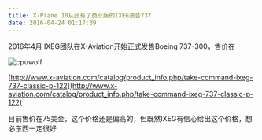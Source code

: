 ```yaml
---
title: X-Plane 10从此有了商业版的IXEG波音737
date: 2016-04-24 01:17:39
---
```


2016年4月 IXEG团队在X-Aviation开始正式发售Boeing 737-300，售价在

![cpuwolf](/images/data/attachment/201604/24/091505jb488940q6723dap.jpg)


[http://www.x-aviation.com/catalog/product_info.php/take-command-ixeg-737-classic-p-122](http://www.x-aviation.com/catalog/product_info.php/take-command-ixeg-737-classic-p-122)

目前售价在75美金，这个价格还是偏高的，但既然IXEG有信心给出这个价格，想必东西一定很好

